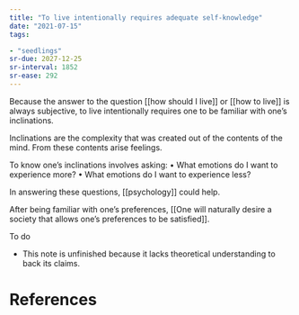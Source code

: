 ```yaml
---
title: "To live intentionally requires adequate self-knowledge"
date: "2021-07-15"
tags:

- "seedlings"
sr-due: 2027-12-25
sr-interval: 1852
sr-ease: 292
---
```


Because the answer to the question [[how should I live]] or [[how to live]] is always subjective, to live intentionally requires one to be familiar with one’s inclinations.

Inclinations are the complexity that was created out of the contents of the mind. From these contents arise feelings.

To know one’s inclinations involves asking:
•	What emotions do I want to experience more?
•	What emotions do I want to experience less?

In answering these questions, [[psychology]] could help.

After being familiar with one’s preferences, [[One will naturally desire a society that allows one’s preferences to be satisfied]].

To do

- This note is unfinished because it lacks theoretical understanding to back its claims.

# References


